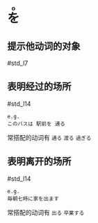 # <ruby>を<rt>o</rt></ruby>  

## 提示他动词的对象  
 #std_l7
## 表明经过的场所  
 #std_l14

```nihongo
e.g.
このバスは 駅前を 通る
```

常搭配的动词有 `通る` `渡る` `過ぎる`  
## 表明离开的场所  
 #std_l14
```nihongo
e.g.
毎朝七時に家を出ます
```

常搭配的动词有 `出る` `卒業する`  